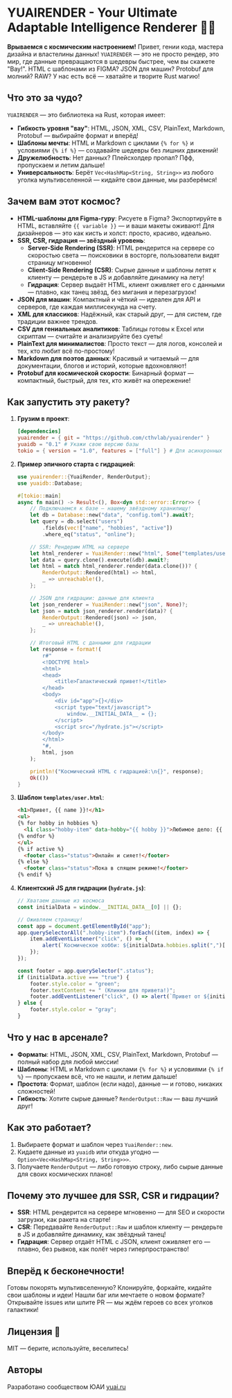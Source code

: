 # YUAIRENDER - Your Ultimate Adaptable Intelligence Renderer 🚀✨

**Врываемся с космическим настроением!** 
Привет, гении кода, мастера дизайна и властелины данных! `YUAIRENDER` — это не просто рендер, это мир, где данные превращаются в шедевры быстрее, чем вы скажете "Вау!". HTML с шаблонами из FIGMA? JSON для машин? Protobuf для молний? RAW? У нас есть всё — хватайте и творите Rust магию!

## Что это за чудо?
`YUAIRENDER` — это библиотека на Rust, которая имеет:
- **Гибкость уровня "вау"**: HTML, JSON, XML, CSV, PlainText, Markdown, Protobuf — выбирайте формат и вперёд!
- **Шаблоны мечты**: HTML и Markdown с циклами `{% for %}` и условиями `{% if %}` — создавайте шедевры без лишних движений!
- **Дружелюбность**: Нет данных? Плейсхолдер пропал? Пфф, пропускаем и летим дальше!
- **Универсальность**: Берёт `Vec<HashMap<String, String>>` из любого уголка мультивселенной — кидайте свои данные, мы разберёмся!

## Зачем вам этот космос?
- **HTML-шаблоны для Figma-гуру**: Рисуете в Figma? Экспортируйте в HTML, вставляйте `{{ variable }}` — и ваши макеты оживают! Для дизайнеров — это как кисть и холст: просто, красиво, идеально.
- **SSR, CSR, гидрация — звёздный уровень**:
  - **Server-Side Rendering (SSR)**: HTML рендерится на сервере со скоростью света — поисковики в восторге, пользователи видят страницу мгновенно!
  - **Client-Side Rendering (CSR)**: Сырые данные и шаблоны летят к клиенту — рендерьте в JS и добавляйте динамику на лету!
  - **Гидрация**: Сервер выдаёт HTML, клиент оживляет его с данными — плавно, как танец звёзд, без мигания и перезагрузок!
- **JSON для машин**: Компактный и чёткий — идеален для API и серверов, где каждая миллисекунда на счету.
- **XML для классиков**: Надёжный, как старый друг, — для систем, где традиции важнее трендов.
- **CSV для гениальных аналитиков**: Таблицы готовы к Excel или скриптам — считайте и анализируйте без суеты!
- **PlainText для минималистов**: Просто текст — для логов, консолей и тех, кто любит всё по-простому!
- **Markdown для поэтов данных**: Красивый и читаемый — для документации, блогов и историй, которые вдохновляют!
- **Protobuf для космической скорости**: Бинарный формат — компактный, быстрый, для тех, кто живёт на опережение!

## Как запустить эту ракету?
1. **Грузим в проект**:
   ```toml
   [dependencies]
   yuairender = { git = "https://github.com/cthvlab/yuairender" }
   yuaidb = "0.1" # Укажи свою версию базы
   tokio = { version = "1.0", features = ["full"] } # Для асинхронных приключений
   ```

2. **Пример эпичного старта с гидрацией**:
   ```rust
   use yuairender::{YuaiRender, RenderOutput};
   use yuaidb::Database;

   #[tokio::main]
   async fn main() -> Result<(), Box<dyn std::error::Error>> {
       // Подключаемся к базе — нашему звёздному хранилищу!
       let db = Database::new("data", "config.toml").await?;
       let query = db.select("users")
           .fields(vec!["name", "hobbies", "active"])
           .where_eq("status", "online");

       // SSR: Рендерим HTML на сервере
       let html_renderer = YuaiRender::new("html", Some("templates/user.html"))?;
       let data = query.clone().execute(&db).await?;
       let html = match html_renderer.render(data.clone())? {
           RenderOutput::Rendered(html) => html,
           _ => unreachable!(),
       };

       // JSON для гидрации: данные для клиента
       let json_renderer = YuaiRender::new("json", None)?;
       let json = match json_renderer.render(data)? {
           RenderOutput::Rendered(json) => json,
           _ => unreachable!(),
       };

       // Итоговый HTML с данными для гидрации
       let response = format!(
           r#"
           <!DOCTYPE html>
           <html>
           <head>
               <title>Галактический привет!</title>
           </head>
           <body>
               <div id="app">{}</div>
               <script type="text/javascript">
                   window.__INITIAL_DATA__ = {};
               </script>
               <script src="/hydrate.js"></script>
           </body>
           </html>
           "#,
           html, json
       );

       println!("Космический HTML с гидрацией:\n{}", response);
       Ok(())
   }
   ```

3. **Шаблон `templates/user.html`**:
   ```html
   <h1>Привет, {{ name }}!</h1>
   <ul>
   {% for hobby in hobbies %}
     <li class="hobby-item" data-hobby="{{ hobby }}">Любимое дело: {{ hobby }}</li>
   {% endfor %}
   </ul>
   {% if active %}
     <footer class="status">Онлайн и сияет!</footer>
   {% else %}
     <footer class="status">Пока в спящем режиме!</footer>
   {% endif %}
   ```

4. **Клиентский JS для гидрации (`hydrate.js`)**:
   ```javascript
   // Хватаем данные из космоса
   const initialData = window.__INITIAL_DATA__[0] || {};

   // Оживляем страницу!
   const app = document.getElementById("app");
   app.querySelectorAll(".hobby-item").forEach((item, index) => {
       item.addEventListener("click", () => {
           alert(`Космическое хобби: ${initialData.hobbies.split(",")[index]}!`);
       });
   });

   const footer = app.querySelector(".status");
   if (initialData.active === "true") {
       footer.style.color = "green";
       footer.textContent += " (Кликни для привета!)";
       footer.addEventListener("click", () => alert(`Привет от ${initialData.name}!`));
   } else {
       footer.style.color = "gray";
   }
   ```

## Что у нас в арсенале?
- **Форматы**: HTML, JSON, XML, CSV, PlainText, Markdown, Protobuf — полный набор для любой миссии!
- **Шаблоны**: HTML и Markdown с циклами `{% for %}` и условиями `{% if %}` — пропускаем всё, что не нашли, и летим дальше!
- **Простота**: Формат, шаблон (если надо), данные — и готово, никаких сложностей!
- **Гибкость**: Хотите сырые данные? `RenderOutput::Raw` — ваш лучший друг!

## Как это работает?
1. Выбираете формат и шаблон через `YuaiRender::new`.
2. Кидаете данные из `yuaidb` или откуда угодно — `Option<Vec<HashMap<String, String>>>`.
3. Получаете `RenderOutput` — либо готовую строку, либо сырые данные для своих космических планов!

## Почему это лучшее для SSR, CSR и гидрации?
- **SSR**: HTML рендерится на сервере мгновенно — для SEO и скорости загрузки, как ракета на старте!
- **CSR**: Передавайте `RenderOutput::Raw` и шаблон клиенту — рендерьте в JS и добавляйте динамику, как звёздный танец!
- **Гидрация**: Сервер отдаёт HTML с JSON, клиент оживляет его — плавно, без рывков, как полёт через гиперпространство!

## Вперёд к бесконечности!
Готовы покорять мультивселенную? Клонируйте, форкайте, кидайте свои шаблоны и идеи! Нашли баг или мечтаете о новом формате? Открывайте issues или шлите PR — мы ждём героев со всех уголков галактики!

## Лицензия 📜
MIT — берите, используйте, веселитесь!

## Авторы
Разработано сообществом ЮАИ [yuai.ru](https://yuai.ru) 
